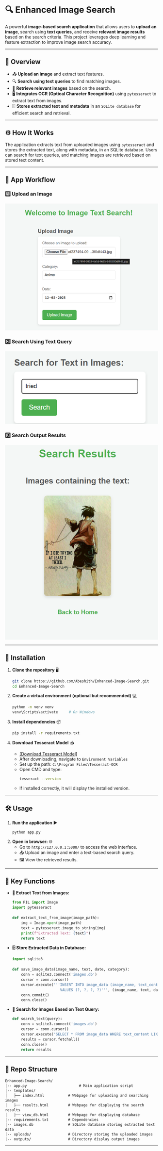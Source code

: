 # 🔍 Enhanced Image Search

A powerful **image-based search application** that allows users to **upload an image**, search using **text queries**, and receive **relevant image results** based on the search criteria. This project leverages deep learning and feature extraction to improve image search accuracy.

---

## 🌟 Overview

- 📤 **Upload an image** and extract text features.
- 🔍 **Search using text queries** to find matching images.
- 🎯 **Retrieve relevant images** based on the search.
- 🖥 **Integrates OCR (Optical Character Recognition)** using `pytesseract` to extract text from images.
- 🗄 **Stores extracted text and metadata** in an `SQLite database` for efficient search and retrieval.

---

## ⚙️ How It Works

The application extracts text from uploaded images using `pytesseract` and stores the extracted text, along with metadata, in an SQLite database. Users can search for text queries, and matching images are retrieved based on stored text content.

---

## 🔄 App Workflow

### 1️⃣ Upload an Image
![Upload Image](outputs/upload.png)

### 2️⃣ Search Using Text Query
![Search Query](outputs/search.png)

### 3️⃣ Search Output Results
![Search Output](outputs/result.png)

---

## 🚀 Installation

1. **Clone the repository** 🖥️
   ```bash
   git clone https://github.com/Abeshith/Enhanced-Image-Search.git
   cd Enhanced-Image-Search
   ```

2. **Create a virtual environment (optional but recommended)** 💻
   ```bash
   python -m venv venv
   venv\Scripts\activate     # On Windows
   ```

3. **Install dependencies** 📦
   ```bash
   pip install -r requirements.txt
   ```

4. **Download Tesseract Model** 📥
   - [[Download Tesseract Model]](https://github.com/tesseract-ocr/tesseract)
   - After downloading, navigate to `Environment Variables`
   - Set up the path: `C:\Program Files\Tesseract-OCR`
   - Open CMD and type:
     ```bash
     tesseract --version
     ```
   - If installed correctly, it will display the installed version.

---

## 🛠️ Usage

1. **Run the application** ▶️
   ```bash
   python app.py
   ```
2. **Open in browser:** 🌐
   - Go to `http://127.0.0.1:5000/` to access the web interface.
   - 📤 Upload an image and enter a text-based search query.
   - 🖼 View the retrieved results.

---

## 🔑 Key Functions

- **📜 Extract Text from Images:**
   ```python
   from PIL import Image
   import pytesseract
   
   def extract_text_from_image(image_path):
       img = Image.open(image_path)
       text = pytesseract.image_to_string(img)
       print(f"Extracted Text: {text}") 
       return text
   ```

- **🗄 Store Extracted Data in Database:**
   ```python
   import sqlite3
   
   def save_image_data(image_name, text, date, category):
       conn = sqlite3.connect('images.db')
       cursor = conn.cursor()
       cursor.execute('''INSERT INTO image_data (image_name, text_content, date, category) 
                         VALUES (?, ?, ?, ?)''', (image_name, text, date, category))
       conn.commit()
       conn.close()
   ```

- **🔎 Search for Images Based on Text Query:**
   ```python
   def search_text(query):
       conn = sqlite3.connect('images.db')
       cursor = conn.cursor()
       cursor.execute("SELECT * FROM image_data WHERE text_content LIKE ?", ('%' + query.lower() + '%',))
       results = cursor.fetchall()
       conn.close()
       return results
   ```

---

## 📁 Repo Structure

```
Enhanced-Image-Search/
│-- app.py                        # Main application script
│-- templates/
│   ├── index.html           # Webpage for uploading and searching images  
│   ├── results.html         # Webpage for displaying the search results
│   ├── view_db.html         # Webpage for displaying database             
│-- requirements.txt         # Dependencies
│-- images.db                # SQLite database storing extracted text data
│-- uploads/                 # Directory storing the uploaded images
|-- outputs/                 # Directory display output images
```

---
